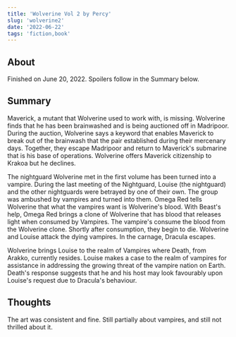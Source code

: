 ```yaml
---
title: 'Wolverine Vol 2 by Percy'
slug: 'wolverine2'
date: '2022-06-22'
tags: 'fiction,book'
---
```


## About

Finished on June 20, 2022.  Spoilers follow in the Summary below.

## Summary

Maverick, a mutant that Wolverine used to work with, is missing. Wolverine finds that he has been brainwashed and is being auctioned off in Madripoor.  During the auction, Wolverine says a keyword that enables Maverick to break out of the brainwash that the pair established during their mercenary days.  Together, they escape Madripoor and return to Maverick's submarine that is his base of operations.  Wolverine offers Maverick citizenship to Krakoa but he declines.  

The nightguard Wolverine met in the first volume has been turned into a vampire.  During the last meeting of the Nightguard, Louise (the nightguard) and the other nightguards were betrayed by one of their own.  The group was ambushed by vampires and turned into them.  Omega Red tells Wolverine that what the vampires want is Wolverine's blood.  With Beast's help, Omega Red brings a clone of Wolverine that has blood that releases light when consumed by Vampires.  The vampire's consume the blood from the Wolverine clone.  Shortly after consumption, they begin to die.  Wolverine and Louise attack the dying vampires.  In the carnage, Dracula escapes.

Wolverine brings Louise to the realm of Vampires where Death, from Arakko, currently resides.  Louise makes a case to the realm of vampires for assistance in addressing the growing threat of the vampire nation on Earth.  Death's response suggests that he and his host may look favourably upon Louise's request due to Dracula's behaviour.

## Thoughts

The art was consistent and fine.  Still partially about vampires, and still not thrilled about it.
